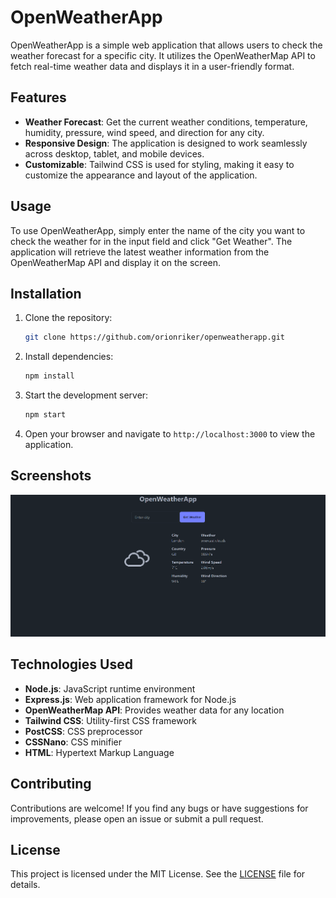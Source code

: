 # OpenWeatherApp

OpenWeatherApp is a simple web application that allows users to check the weather forecast for a specific city. It utilizes the OpenWeatherMap API to fetch real-time weather data and displays it in a user-friendly format.

## Features

- **Weather Forecast**: Get the current weather conditions, temperature, humidity, pressure, wind speed, and direction for any city.
- **Responsive Design**: The application is designed to work seamlessly across desktop, tablet, and mobile devices.
- **Customizable**: Tailwind CSS is used for styling, making it easy to customize the appearance and layout of the application.

## Usage

To use OpenWeatherApp, simply enter the name of the city you want to check the weather for in the input field and click "Get Weather". The application will retrieve the latest weather information from the OpenWeatherMap API and display it on the screen.

## Installation

1. Clone the repository:

   ```bash
   git clone https://github.com/orionriker/openweatherapp.git
   ```

2. Install dependencies:

   ```bash
   npm install
   ```

3. Start the development server:

   ```bash
   npm start
   ```

4. Open your browser and navigate to `http://localhost:3000` to view the application.

## Screenshots
![Screenshot](https://github.com/orionriker/OpenWeatherApp/blob/main/.github/screenshot.png)

## Technologies Used

- **Node.js**: JavaScript runtime environment
- **Express.js**: Web application framework for Node.js
- **OpenWeatherMap API**: Provides weather data for any location
- **Tailwind CSS**: Utility-first CSS framework
- **PostCSS**: CSS preprocessor
- **CSSNano**: CSS minifier
- **HTML**: Hypertext Markup Language

## Contributing

Contributions are welcome! If you find any bugs or have suggestions for improvements, please open an issue or submit a pull request.

## License

This project is licensed under the MIT License. See the [LICENSE](LICENSE) file for details.

